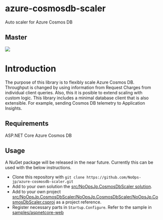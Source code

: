 # azure-cosmosdb-scaler
Auto scaler for Azure Cosmos DB

## Master
![](https://noops-jp.visualstudio.com/0b69ecaf-dc1d-47b6-9696-8528d6e12537/_apis/build/status/1)

# Introduction
The purpose of this library is to flexibly scale Azure Cosmos DB. Throughput is changed by using information from Request Charges from individual client queries. Also, this it is posible to extend scaling with custom logic. This library includes a minimal database client that is also extensible. For example, sending Cosmos DB telemetry to Application Insights.

## Requirements
ASP.NET Core
Azure Cosmos DB

## Usage
A NuGet package will be released in the near future. Currently this can be used with the below instructions.
- Clone this repository with `git clone https://github.com/NoOps-jp/azure-cosmosdb-scaler.git`
- Add to your own solution the [src/NoOpsJp.CosmosDbScaler solution](https://github.com/NoOps-jp/azure-cosmosdb-scaler/blob/master/src/NoOpsJp.CosmosDbScaler/NoOpsJp.CosmosDbScaler.sln).
- Add to your own project [src/NoOpsJp.CosmosDbScaler/NoOpsJp.CosmosDbScaler/NoOpsJp.CosmosDbScaler.csproj](https://github.com/NoOps-jp/azure-cosmosdb-scaler/blob/master/src/NoOpsJp.CosmosDbScaler/NoOpsJp.CosmosDbScaler/NoOpsJp.CosmosDbScaler.csproj) as a project reference.
- Register necessary parts in `Startup.Configure`. Refer to the sample in [samples/aspnetcore-web](https://github.com/NoOps-jp/azure-cosmosdb-scaler/blob/master/samples/aspnetcore-web)
